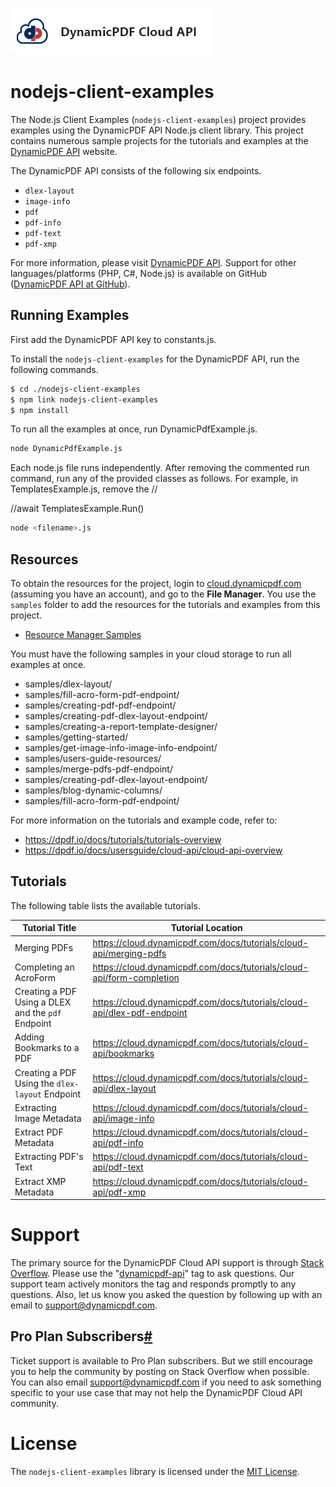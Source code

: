 ![](./logo-banner2.png)

nodejs-client-examples 
=========================================

The Node.js Client Examples (`nodejs-client-examples`) project provides examples using the DynamicPDF API Node.js client library. This project contains numerous sample projects for the tutorials and examples at the [DynamicPDF  API](https://cloud.dynamicpdf.com/) website.

The DynamicPDF API consists of the following six endpoints.

* `dlex-layout`
* `image-info`
* `pdf`
* `pdf-info`
* `pdf-text`
* `pdf-xmp`

For more information, please visit [DynamicPDF API](https://dpdf.io/ "DynamicPDF API Homepage"). Support for other languages/platforms (PHP, C#, Node.js) is available on GitHub ([DynamicPDF API at GitHub](https://github.com/dynamicpdf-api "DynamicPDF API at GitHub")).

Running Examples
----------------

First add the DynamicPDF API key to constants.js.

To install the `nodejs-client-examples` for the DynamicPDF API, run the following commands.

```bash
$ cd ./nodejs-client-examples
$ npm link nodejs-client-examples
$ npm install
```

To run all the examples at once, run DynamicPdfExample.js.
```bash
node DynamicPdfExample.js
```

Each node.js file runs independently.  After removing the commented run command, run any of the provided classes as follows. For example, in TemplatesExample.js, remove the //

//await TemplatesExample.Run()

```bash
node <filename>.js
```

## Resources

To obtain the resources for the project, login to [cloud.dynamicpdf.com](https://dpdf.io/) (assuming you have an account), and go to the **File Manager**. You use the `samples` folder to add the resources for the tutorials and examples from this project.

- [Resource Manager Samples](https://dpdf.io/docs/usersguide/environment-manager/environment-manager-sample-resources)  

You must have the following samples in your cloud storage to run all examples at once.
* samples/dlex-layout/
* samples/fill-acro-form-pdf-endpoint/
* samples/creating-pdf-pdf-endpoint/
* samples/creating-pdf-dlex-layout-endpoint/
* samples/creating-a-report-template-designer/
* samples/getting-started/
* samples/get-image-info-image-info-endpoint/
* samples/users-guide-resources/
* samples/merge-pdfs-pdf-endpoint/
* samples/creating-pdf-dlex-layout-endpoint/
* samples/blog-dynamic-columns/
* samples/fill-acro-form-pdf-endpoint/

For more information on the tutorials and example code, refer to:

- https://dpdf.io/docs/tutorials/tutorials-overview
- https://dpdf.io/docs/usersguide/cloud-api/cloud-api-overview

## **Tutorials**

The following table lists the available tutorials.

| Tutorial Title                                     | Tutorial Location                                            |
| -------------------------------------------------- | ------------------------------------------------------------ |
| Merging PDFs                                       | https://cloud.dynamicpdf.com/docs/tutorials/cloud-api/merging-pdfs |
| Completing an AcroForm                             | https://cloud.dynamicpdf.com/docs/tutorials/cloud-api/form-completion |
| Creating a PDF Using a DLEX and the `pdf` Endpoint | https://cloud.dynamicpdf.com/docs/tutorials/cloud-api/dlex-pdf-endpoint |
| Adding Bookmarks to a PDF                          | https://cloud.dynamicpdf.com/docs/tutorials/cloud-api/bookmarks |
| Creating a PDF Using the `dlex-layout` Endpoint    | https://cloud.dynamicpdf.com/docs/tutorials/cloud-api/dlex-layout |
| Extracting Image Metadata                          | https://cloud.dynamicpdf.com/docs/tutorials/cloud-api/image-info |
| Extract PDF Metadata                               | https://cloud.dynamicpdf.com/docs/tutorials/cloud-api/pdf-info |
| Extracting PDF's Text                              | https://cloud.dynamicpdf.com/docs/tutorials/cloud-api/pdf-text |
| Extract XMP Metadata                               | https://cloud.dynamicpdf.com/docs/tutorials/cloud-api/pdf-xmp |

# Support

The primary source for the DynamicPDF Cloud API support is through [Stack Overflow](https://stackoverflow.com/questions/tagged/dynamicpdf-api). Please use the "[dynamicpdf-api](https://stackoverflow.com/questions/tagged/dynamicpdf-api)" tag to ask questions. Our support team actively monitors the tag and responds promptly to any questions.  Also, let us know you asked the question by following up with an email to [support@dynamicpdf.com](mailto:support@dynamicpdf.com). 

## Pro Plan Subscribers[#](https://cloud.dynamicpdf.com/support#pro-plan-subscribers)

Ticket support is available to Pro Plan subscribers. But we still encourage you to help the community by posting on Stack Overflow when possible. You can also email [support@dynamicpdf.com](mailto:support@dynamicpdf.com) if you need to ask something specific to your use case that may not help the DynamicPDF Cloud API community.

# License

The `nodejs-client-examples` library is licensed under the [MIT License](./LICENSE).
